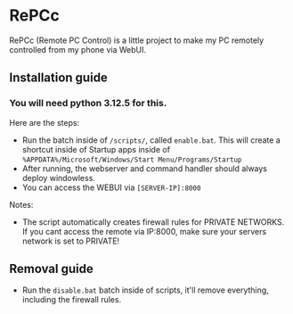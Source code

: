 # RePCc
RePCc (Remote PC Control) is a little project to make my PC remotely controlled from my phone via WebUI.


## Installation guide

### You will need python 3.12.5 for this.

Here are the steps:
- Run the batch inside of `/scripts/`, called `enable.bat`. This will create a shortcut inside of Startup apps inside of `%APPDATA%/Microsoft/Windows/Start Menu/Programs/Startup`
- After running, the webserver and command handler should always deploy windowless.
- You can access the WEBUI via `[SERVER-IP]:8000`

Notes:
- The script automatically creates firewall rules for PRIVATE NETWORKS. If you cant access the remote via IP:8000, make sure your servers network is set to PRIVATE!


## Removal guide

- Run the `disable.bat` batch inside of scripts, it'll remove everything, including the firewall rules.
